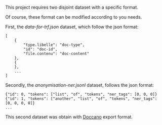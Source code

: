 This project requires two disjoint dataset with a specific format.

Of course, these format can be modified according to you needs.

First, the *data-for-trf.json* dataset, which follow the json format:

```{json}
[
    {
        "type.libelle": "doc-type",
        "id": "doc-id",
        "file.contenu": "doc-content"
    },
	{
	},
	...
]
```

Secondly, the *anonymisation-ner.jsonl* dataset, follows the json format:

```{json}
{"id": 0, "tokens": ["list", "of", "tokens", "ner_tags": [0, 0, 0]}
{"id": 1, "tokens": ["another", "list", "of", "tokens", "ner_tags": [0, 0, 0, 0]}
...
```

This second dataset was obtain with [Doccano](https://doccano.herokuapp.com/fr) export format.
